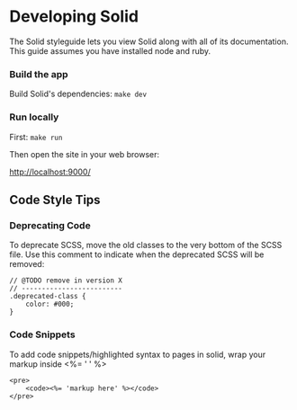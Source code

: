 # Developing Solid
The Solid styleguide lets you view Solid along with all of its documentation. This guide assumes you have installed node and ruby.

### Build the app
Build Solid's dependencies: `make dev`

### Run locally

First: `make run`

Then open the site in your web browser:

<http://localhost:9000/>

## Code Style Tips

### Deprecating Code

To deprecate SCSS, move the old classes to the very bottom of the SCSS file. Use this comment to indicate when the deprecated SCSS will be removed:

````
// @TODO remove in version X
// -------------------------
.deprecated-class {
    color: #000;
}
````

### Code Snippets

To add code snippets/highlighted syntax to pages in solid, wrap your markup inside <%= ' ' %>
```
<pre>
    <code><%= 'markup here' %></code>
</pre>
```
